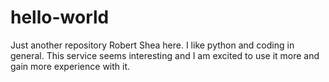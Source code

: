 # hello-world
Just another repository
Robert Shea here. I like python and coding in general. This service seems interesting and I am excited to use it more and gain more experience with it.
